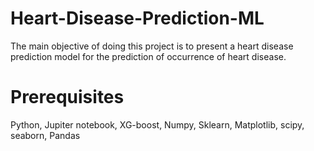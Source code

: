 # Heart-Disease-Prediction-ML
The main objective of doing this project is to present a heart disease prediction model for the 
prediction of occurrence of heart disease.
# Prerequisites
Python, Jupiter notebook, XG-boost, Numpy, Sklearn, Matplotlib, scipy, seaborn, Pandas
